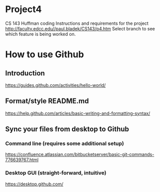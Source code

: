 # Project4
CS 143 Huffman coding
Instructions and requirements for the project
http://faculty.edcc.edu//paul.bladek/CS143/p4.htm
Select branch to see which feature is being worked on.

# How to use Github
## Introduction
https://guides.github.com/activities/hello-world/

## Format/style README.md
https://help.github.com/articles/basic-writing-and-formatting-syntax/

## Sync your files from desktop to Github
### Command line (requires some additional setup)
https://confluence.atlassian.com/bitbucketserver/basic-git-commands-776639767.html
### Desktop GUI (straight-forward, intuitive)
https://desktop.github.com/
